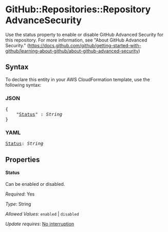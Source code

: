 # GitHub::Repositories::Repository AdvanceSecurity

Use the status property to enable or disable GitHub Advanced Security for this repository. For more information, see "About GitHub Advanced Security." (https://docs.github.com/github/getting-started-with-github/learning-about-github/about-github-advanced-security)

## Syntax

To declare this entity in your AWS CloudFormation template, use the following syntax:

### JSON

<pre>
{
    "<a href="#status" title="Status">Status</a>" : <i>String</i>
}
</pre>

### YAML

<pre>
<a href="#status" title="Status">Status</a>: <i>String</i>
</pre>

## Properties

#### Status

Can be enabled or disabled.

_Required_: Yes

_Type_: String

_Allowed Values_: <code>enabled</code> | <code>disabled</code>

_Update requires_: [No interruption](https://docs.aws.amazon.com/AWSCloudFormation/latest/UserGuide/using-cfn-updating-stacks-update-behaviors.html#update-no-interrupt)

